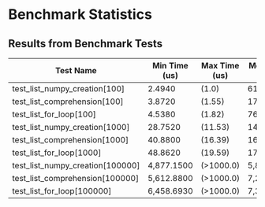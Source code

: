 # Benchmark Statistics

## Results from Benchmark Tests

| Test Name | Min Time (us) | Max Time (us) | Mean Time (us) | StdDev (us) | Median Time (us) | IQR | OPS | Rounds |
|-----------|---------------|---------------|----------------|-------------|-----------------|-----|-----|-------|
| test_list_numpy_creation[100] | 2.4940 | (1.0) | 61.0820 | (1.0) | 2.6956 | (1.0) | (1.0) | 32763 |
| test_list_comprehension[100] | 3.8720 | (1.55) | 179.4650 | (2.94) | 4.3563 | (1.62) | (0.62) | 63224 |
| test_list_for_loop[100] | 4.5380 | (1.82) | 76.0210 | (1.24) | 4.9188 | (1.82) | (0.55) | 88527 |
| test_list_numpy_creation[1000] | 28.7520 | (11.53) | 144.9090 | (2.37) | 30.7782 | (11.42) | (0.09) | 18720 |
| test_list_comprehension[1000] | 40.8800 | (16.39) | 168.8960 | (2.77) | 44.3988 | (16.47) | (0.06) | 12504 |
| test_list_for_loop[1000] | 48.8620 | (19.59) | 174.9640 | (2.86) | 52.4859 | (19.47) | (0.05) | 11865 |
| test_list_numpy_creation[100000] | 4,877.1500 | (>1000.0) | 5,856.8800 | (95.89) | 5,042.2679 | (>1000.0) | (0.00) | 176 |
| test_list_comprehension[100000] | 5,612.8800 | (>1000.0) | 7,222.5150 | (118.24) | 5,809.8085 | (>1000.0) | (0.00) | 151 |
| test_list_for_loop[100000] | 6,458.6930 | (>1000.0) | 7,326.4020 | (119.94) | 6,627.5695 | (>1000.0) | (0.00) | 137 |